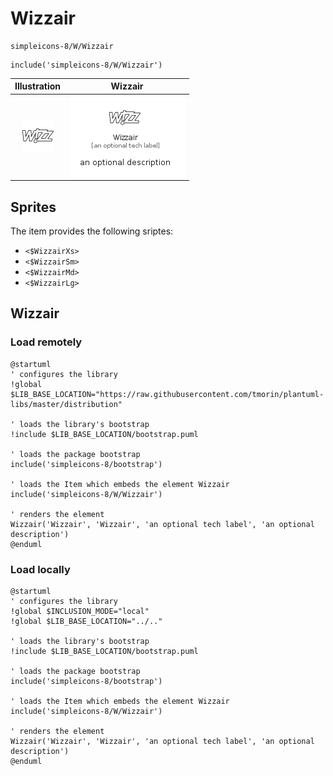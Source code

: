# Wizzair


```text
simpleicons-8/W/Wizzair
```

```text
include('simpleicons-8/W/Wizzair')
```



| Illustration | Wizzair |
| :---: | :---: |
| ![illustration for Illustration](../../simpleicons-8/W/Wizzair.png) | ![illustration for Wizzair](../../simpleicons-8/W/Wizzair.Local.png) |



## Sprites
The item provides the following sriptes:

- `<$WizzairXs>`
- `<$WizzairSm>`
- `<$WizzairMd>`
- `<$WizzairLg>`





## Wizzair

### Load remotely
```plantuml
@startuml
' configures the library
!global $LIB_BASE_LOCATION="https://raw.githubusercontent.com/tmorin/plantuml-libs/master/distribution"

' loads the library's bootstrap
!include $LIB_BASE_LOCATION/bootstrap.puml

' loads the package bootstrap
include('simpleicons-8/bootstrap')

' loads the Item which embeds the element Wizzair
include('simpleicons-8/W/Wizzair')

' renders the element
Wizzair('Wizzair', 'Wizzair', 'an optional tech label', 'an optional description')
@enduml
```

### Load locally
```plantuml
@startuml
' configures the library
!global $INCLUSION_MODE="local"
!global $LIB_BASE_LOCATION="../.."

' loads the library's bootstrap
!include $LIB_BASE_LOCATION/bootstrap.puml

' loads the package bootstrap
include('simpleicons-8/bootstrap')

' loads the Item which embeds the element Wizzair
include('simpleicons-8/W/Wizzair')

' renders the element
Wizzair('Wizzair', 'Wizzair', 'an optional tech label', 'an optional description')
@enduml
```

